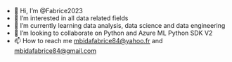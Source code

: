 - 👋 Hi, I’m @Fabrice2023
- 👀 I’m interested in all data related fields
- 🌱 I’m currently learning data analysis, data science and data engineering
- 💞️ I’m looking to collaborate on Python and Azure ML Python SDK V2
- 📫 How to reach me mbidafabrice84@yahoo.fr and mbidafabrice84@gmail.com

<!---
Fabrice2023/Fabrice2023 is a ✨ special ✨ repository because its `README.md` (this file) appears on your GitHub profile.
You can click the Preview link to take a look at your changes.
--->
